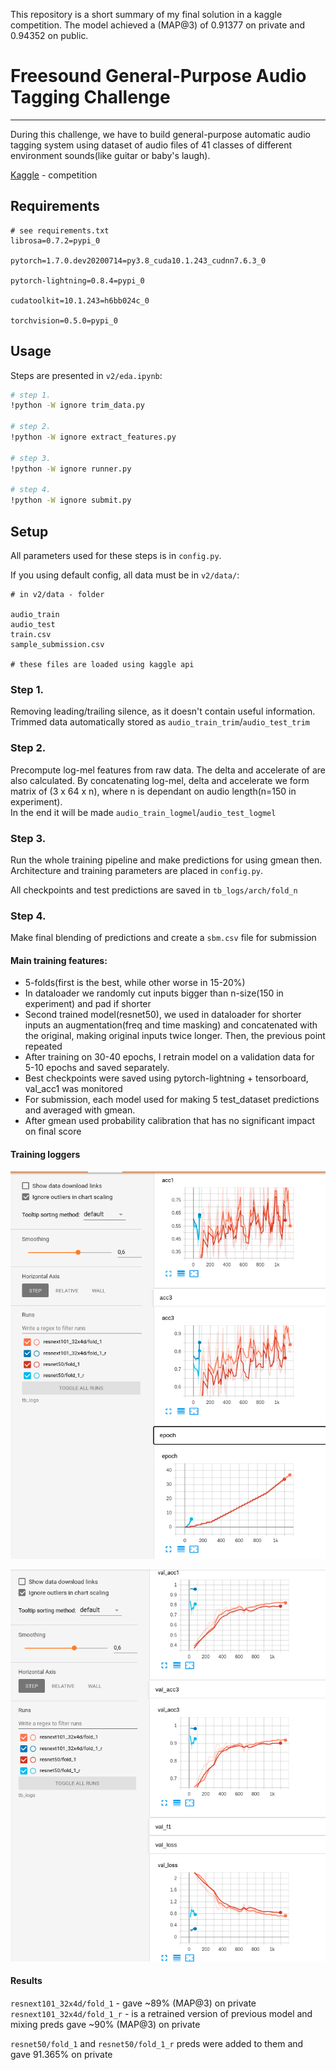 This repository is a short summary of my final solution in a kaggle competition. The model achieved a (MAP@3) of 0.91377 on private and 0.94352 on public. 

# Freesound General-Purpose Audio Tagging Challenge

---

During this challenge, we have to build general-purpose automatic audio tagging system using dataset of audio files of 41 classes of different environment sounds(like guitar or baby's laugh).

[Kaggle](https://www.kaggle.com/c/freesound-audio-tagging/overview) - competition 

## Requirements 

```
# see requirements.txt 
librosa=0.7.2=pypi_0

pytorch=1.7.0.dev20200714=py3.8_cuda10.1.243_cudnn7.6.3_0

pytorch-lightning=0.8.4=pypi_0

cudatoolkit=10.1.243=h6bb024c_0

torchvision=0.5.0=pypi_0
 ```

## Usage 

Steps are presented in `v2/eda.ipynb`:

```bash
# step 1.
!python -W ignore trim_data.py

# step 2.
!python -W ignore extract_features.py

# step 3. 
!python -W ignore runner.py

# step 4. 
!python -W ignore submit.py
```

## Setup

All parameters used for these steps is in `config.py`. 

If you using default config, all data must be in `v2/data/`: 

```
# in v2/data - folder 
 
audio_train 
audio_test 
train.csv
sample_submission.csv

# these files are loaded using kaggle api 
```

### Step 1. 

Removing leading/trailing silence, as it doesn't contain useful information. Trimmed data automatically stored as `audio_train_trim`/`audio_test_trim`

### Step 2. 

Precompute log-mel features from raw data. The delta and accelerate of are also calculated. By concatenating log-mel, delta and accelerate we form matrix of (3 x 64 x n), where n is dependant on audio length(n=150 in experiment).  
In the end it will be made `audio_train_logmel`/`audio_test_logmel`

### Step 3. 

Run the whole training pipeline and make predictions for using gmean then. Architecture and training parameters are placed in `config.py`. 

All checkpoints and test predictions are saved in `tb_logs/arch/fold_n` 

### Step 4. 

Make final blending of predictions and create a `sbm.csv` file for submission 

#### Main training features: 

* 5-folds(first is the best, while other worse in 15-20%)
* In dataloader we randomly cut inputs bigger than n-size(150 in experiment) and pad if shorter
* Second trained model(resnet50), we used in dataloader for shorter inputs an augmentation(freq and time masking) and concatenated with the original, making original inputs twice longer. Then, the previous point repeated
* After training on 30-40 epochs, I retrain model on a validation data for 5-10 epochs and saved separately.
* Best checkpoints were saved using pytorch-lightning + tensorboard, val_acc1 was monitored
* For submission, each model used for making 5 test_dataset predictions and averaged with gmean. 
* After gmean used probability calibration that has no significant impact on final score 

#### Training loggers

![](train_logs.png)

![](val_logs.png)

#### Results 

`resnext101_32x4d/fold_1` - gave ~89% (MAP@3) on private
`resnext101_32x4d/fold_1_r` - is a retrained version of previous model and mixing preds gave ~90% (MAP@3) on private

`resnet50/fold_1` and `resnet50/fold_1_r` preds were added to them and gave 91.365% on private  
 
